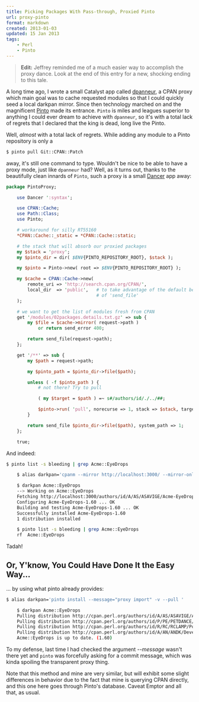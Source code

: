 ```yaml
---
title: Picking Packages With Pass-through, Proxied Pinto 
url: proxy-pinto
format: markdown
created: 2013-01-03
updated: 15 Jan 2013
tags:
    - Perl
    - Pinto
---
```


> **Edit:** Jeffrey reminded me of a much easier way to accomplish the proxy
> dance. Look at the end of this entry for a new, shocking ending to this tale.

A long time ago, I wrote a small Catalyst app called
[dpanneur](http://babyl.dyndns.org/techblog/entry/dpanneur-your-friendly-darkpancpan-proxy-corner-store),
a CPAN proxy which main goal was to cache requested modules so that I could
quickly seed a local darkpan mirror. Since then technology marched on
and the magnificent [Pinto](cpan) made its entrance. `Pinto` is miles and
leagues superior to anything I could ever dream to achieve with `dpanneur`, so it's
with a total lack of regrets that I declared that the king is dead, long live
the Pinto. 

Well, *almost* with a total lack of regrets. While adding any module to
a Pinto repository is only a

```bash
$ pinto pull Git::CPAN::Patch
```

away, it's still one command to type. Wouldn't be nice to be able to have a
proxy mode, just like `dpanneur` had? Well, as it turns out, thanks to the
beautifully clean innards of `Pinto`, such a proxy is a small
[Dancer](cpan) app away:

```perl
package PintoProxy;

    use Dancer ':syntax';

    use CPAN::Cache;
    use Path::Class;
    use Pinto;

    # workaround for silly RT55160
    *CPAN::Cache::_static = *CPAN::Cache::static;

    # the stack that will absorb our proxied packages
    my $stack = 'proxy';
    my $pinto_dir = dir( $ENV{PINTO_REPOSITORY_ROOT}, $stack );

    my $pinto = Pinto->new( root => $ENV{PINTO_REPOSITORY_ROOT} );

    my $cache = CPAN::Cache->new(
        remote_uri => 'http://search.cpan.org/CPAN/',
        local_dir  => 'public',   # to take advantage of the default behavior
                                  # of 'send_file'
    );

    # we want to get the list of modules fresh from CPAN
    get '/modules/02packages.details.txt.gz' => sub {
        my $file = $cache->mirror( request->path ) 
            or return send_error 400;

        return send_file(request->path);
    };

    get '/**' => sub {
        my $path = request->path;

        my $pinto_path = $pinto_dir->file($path);

        unless ( -f $pinto_path ) {  
            # not there? Try to pull

            ( my $target = $path ) =~ s#/authors/id/./../##;

            $pinto->run( 'pull', norecurse => 1, stack => $stack, targets => [ $target ] );
        }

        return send_file $pinto_dir->file($path), system_path => 1;
    };

    true;
```

And indeed:

```bash
$ pinto list -s bleeding | grep Acme::EyeDrops

    $ alias darkpan='cpanm --mirror http://localhost:3000/ --mirror-only'

    $ darkpan Acme::EyeDrops
    --> Working on Acme::EyeDrops
    Fetching http://localhost:3000/authors/id/A/AS/ASAVIGE/Acme-EyeDrops-1.60.tar.gz ... OK
    Configuring Acme-EyeDrops-1.60 ... OK
    Building and testing Acme-EyeDrops-1.60 ... OK
    Successfully installed Acme-EyeDrops-1.60
    1 distribution installed

    $ pinto list -s bleeding | grep Acme::EyeDrops
    rf  Acme::EyeDrops
```

Tadah!

## Or, Y'know, You Could Have Done It the Easy Way...

... by using what pinto already provides:

```bash
$ alias darkpan='pinto install --message="proxy import" -v --pull '

    $ darkpan Acme::EyeDrops
    Pulling distribution http://cpan.perl.org/authors/id/A/AS/ASAVIGE/Acme-EyeDrops-1.60.tar.gz
    Pulling distribution http://cpan.perl.org/authors/id/P/PE/PETDANCE/Test-Pod-Coverage-1.08.tar.gz
    Pulling distribution http://cpan.perl.org/authors/id/R/RC/RCLAMP/Pod-Coverage-0.22.tar.gz
    Pulling distribution http://cpan.perl.org/authors/id/A/AN/ANDK/Devel-Symdump-2.08.tar.gz
    Acme::EyeDrops is up to date. (1.60)
```


To my defense, last time I had checked the argument *--message* wasn't there
yet and `pinto` was forcefully asking for a commit message, which was
kinda spoiling the transparent proxy thing. 

Note that this method and mine are
very similar, but will exhibit some slight differences in behavior due to the
fact that mine is querying CPAN directly, and this one here goes through
Pinto's database. Caveat Emptor and all that, as usual.

